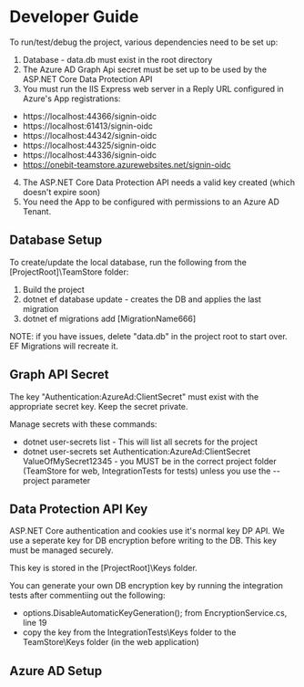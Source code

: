 # Developer Guide

To run/test/debug the project, various dependencies need to be set up:

1. Database - data.db must exist in the root directory
2. The Azure AD Graph Api secret must be set up to be used by the ASP.NET Core Data Protection API
3. You must run the IIS Express web server in a Reply URL configured in Azure's App registrations:
* https://localhost:44366/signin-oidc
* https://localhost:61413/signin-oidc
* https://localhost:44342/signin-oidc
* https://localhost:44325/signin-oidc
* https://localhost:44336/signin-oidc
* https://onebit-teamstore.azurewebsites.net/signin-oidc
4. The ASP.NET Core Data Protection API needs a valid key created (which doesn't expire soon)
5. You need the App to be configured with permissions to an Azure AD Tenant.

## Database Setup

To create/update the local database, run the following from the [ProjectRoot]\TeamStore folder:

1. Build the project
2. dotnet ef database update - creates the DB and applies the last migration
3. dotnet ef migrations add [MigrationName666]

NOTE: if you have issues, delete "data.db" in the project root to start over. EF Migrations will recreate it.


## Graph API Secret

The key "Authentication:AzureAd:ClientSecret" must exist with the appropriate secret key. Keep the secret private.

Manage secrets with these commands:
* dotnet user-secrets list - This will list all secrets for the project
* dotnet user-secrets set Authentication:AzureAd:ClientSecret ValueOfMySecret12345 - you MUST be in the correct project folder (TeamStore for web, IntegrationTests for tests) unless you use the --project parameter

## Data Protection API Key

ASP.NET Core authentication and cookies use it's normal key DP API. We use a seperate key for DB encryption before writing to the DB. 
This key must be managed securely.

This key is stored in the [ProjectRoot]\Keys folder.

You can generate your own DB encryption key by running the integration tests after 
commentiing out the following:
* options.DisableAutomaticKeyGeneration(); from EncryptionService.cs, line 19
* copy the key from the IntegrationTests\Keys folder to the TeamStore\Keys folder (in the web application)

## Azure AD Setup